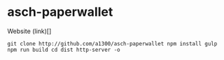 # asch-paperwallet

Website (link)[]

`
git clone http://github.com/a1300/asch-paperwallet
npm install
gulp
npm run build
cd dist
http-server -o
`